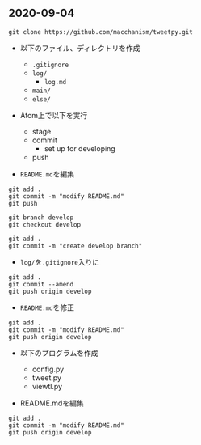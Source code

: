 ## 2020-09-04
```
git clone https://github.com/macchanism/tweetpy.git
```

  * 以下のファイル、ディレクトリを作成
    - `.gitignore`
    - `log/`
      - `log.md`
    - `main/`
    - `else/`

  * Atom上で以下を実行
    - stage
    - commit
      - set up for developing
    - push

  * `README.md`を編集

```
git add .
git commit -m "modify README.md"
git push
```

```
git branch develop
git checkout develop
```

```
git add .
git commit -m "create develop branch"
```

  * `log/`を`.gitignore`入りに

```
git add .
git commit --amend
git push origin develop
```

  * `README.md`を修正

```
git add .
git commit -m "modify README.md"
git push origin develop
```

  * 以下のプログラムを作成
    - config.py
    - tweet.py
    - viewtl.py

  * README.mdを編集

```
git add .
git commit -m "modify README.md"
git push origin develop
```
